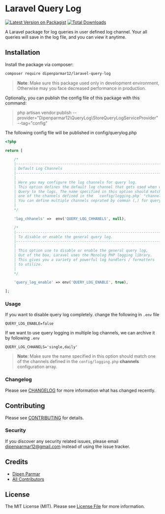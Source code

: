 # Laravel Query Log

[![Latest Version on Packagist](https://img.shields.io/packagist/v/dipenparmar12/laravel-query-log.svg?style=flat-square)](https://packagist.org/packages/dipenparmar12/laravel-query-log)
[![Total Downloads](https://img.shields.io/packagist/dt/dipenparmar12/laravel-query-log.svg?style=flat-square)](https://packagist.org/packages/dipenparmar12/laravel-query-log)

A Laravel package for log queries in user defined log channel. Your all queries will save in the log file, and you can view it anytime.

## Installation

Install the package via composer:

```bash
composer require dipenparmar12/laravel-query-log
```
> **Note**: Make sure this package used only in development environment, Otherwise may you face decreased performance in production. 


 Optionally, you can publish the config file of this package with this command:

 > php artisan vendor:publish --provider="Dipenparmar12\QueryLog\StoreQueryLogServiceProvider" --tag="config"

 The following config file will be published in config/querylog.php
 
 
```php
<?php

return [

    /*
    |--------------------------------------------------------------------------
    | Default Log Channels
    |--------------------------------------------------------------------------
    |
    | Here you may configure the log channels for query log.
    | This option defines the default log channel that gets used when writing
    | Query to the logs. The name specified in this option should match
    | one of the channels defined in the  `config/logging.php` "channels" configuration array.
    | You can define multiple channels seprated by comman (,) for query log.
    | 
    */

    'log_chhanels' =>  env('QUERY_LOG_CHHANELS', null),

    /*
    |--------------------------------------------------------------------------
    | To disable or enable the general query log.
    |--------------------------------------------------------------------------
    |
    | This option use to disable or enable the general query log,
    | Out of the box, Laravel uses the Monolog PHP logging library. 
    | This gives you a variety of powerful log handlers / formatters 
    | to utilize.
    |
    */

    'query_log_enable' => env('QUERY_LOG_ENABLE', true),

];
```

### Usage

If you want to disable query log completely. change the following in ```.env``` file
 
```dotenv
QUERY_LOG_ENABLE=false
``` 

If we want to use query logging in multiple log channels, we can archive it by following ```.env``` 

```dotenv
QUERY_LOG_CHHANELS='single,daily'
``` 
> **Note**: Make sure the name specified in this option should match one of the channels defined in the ```config/logging.php``` **channels** configuration array.

### Changelog

Please see [CHANGELOG](CHANGELOG.md) for more information what has changed recently.

## Contributing

Please see [CONTRIBUTING](CONTRIBUTING.md) for details.

### Security

If you discover any security related issues, please email dipenparmar12@gmail.com instead of using the issue tracker.

## Credits

-   [Dipen Parmar](https://github.com/dipenparmar12)
-   [All Contributors](../../contributors)

## License

The MIT License (MIT). Please see [License File](LICENSE.md) for more information.
